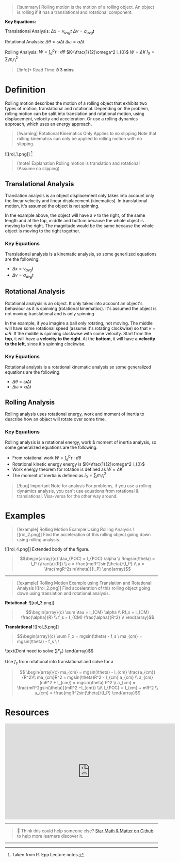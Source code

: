 
> [!summary]
Rolling motion is the motion of a rolling object. An object is rolling if it has a translational and rotational component.
> 
**Key Equations:**
> 
Translational Analysis:
$\Delta x = v_{avg} t$
$\Delta v = a_{avg} t$ 
> 
Rotational Analysis:
$\Delta \theta = \omega \Delta t$
$\Delta \omega = \alpha \Delta t$
> 
Rolling Analysis:
$W= \int_{a}^b \tau \cdot d\theta$
$K=\frac{1}{2}\omega^2 I_{0}$
$W=\Delta K$
$I_{0}= \sum_{i} m_{i}{r_{i}^2}$

>[!info]+ Read Time
**⏱ 3 mins**
# Definition
Rolling motion describes the motion of a rolling object that exhibits two types of motion, translational and rotational. Depending on the problem, rolling motion can be split into translation and rotational motion, using displacement, velocity and acceleration. Or use a rolling dynamics approach, which uses an energy approach.

>[!warning] Rotational Kinematics Only Applies to no slipping
Note that rolling kinematics can only be applied to rolling motion with no slipping. 

![[rol_1.png]]
[^1]
>[!note] Explanation
Rolling motion is translation and rotational (Assume no slipping)

## Translational Analysis 
Translation analysis is an object displacement only takes into account only the linear velocity and linear displacement (kinematics). In translational motion, it's assumed the object is not spinning.

In the example above, the object will have a $v$ to the right, of the same length and at the top, middle and bottom because the whole object is moving to the right. The magnitude would be the same because the whole object is moving to the right together.

### Key Equations
Translational analysis is a kinematic analysis, so some generlized equations are the following:

-  $\Delta x = v_{avg} t$
-  $\Delta v = a_{avg} t$ 

## Rotational Analysis
Rotational analysis is an object. It only takes into account an object's behaviour as it is spinning (rotational kinematics). It's assumed the object is not moving translational and is only spinning.

In the example, if you imagine a ball only rotating, not moving. The middle will have some rotational speed (assume it's rotating clockwise) so that $v = \omega R$. If the middle is spinning clockwise with some velocity. Start from the **top**, it will have a **velocity to the right**. At the **bottom**, it will have a **velocity to the left**, since it's spinning clockwise.

### Key Equations
Rotational analysis is a rotational kinematic analysis so some generalized equations are the following:

-  $\Delta \theta = \omega \Delta t$
-  $\Delta \omega = \alpha \Delta t$

## Rolling Analysis 
Rolling analysis uses rotational energy, work and moment of inertia to describe how an object will rotate over some time.

### Key Equations
Rolling analysis is a rotational energy, work & moment of inertia analysis, so some generalized equations are the following:
-  From rotational work $W= \int_{a}^b \tau \cdot d\theta$
- Rotational kinetic energy energy is  $K=\frac{1}{2}\omega^2 I_{0}$
- Work energy theorem for rotation is defined as $W=\Delta K$
- The moment of inertia is defined as  $I_{0}= \sum_{i} m_{i}{r_{i}^2}$

>[!bug] Important Note for analysis
For problems, if you use a rolling dynamics analysis, you can't use equations from rotational & translational. Visa-versa for the other way around.

# Examples

>[!example] Rolling Motion Example Using Rolling Analysis 
![[rol_2.png]]
Find the acceleration of this rolling object going down using rolling analysis.
>
![[rol_4.png]]
Extended body of the figure. 
>
>$$\begin{array}{c}
\tau_{POC} = I_{POC} \alpha \\ 
Rmgsin(\theta) = I_P (\frac{a}{R}) \\ 
a = \frac{mgR^2sin(\theta)}{I_P} \\ 
a = \frac{mgR^2sin(\theta)}{I_P}
\end{array}$$

---

>[!example] Rolling Motion Example using Translation and Rotational Analysis 
![[rol_2.png]]
Find acceleration of this rolling object going down using translation and rotational analysis.
>
**Rotational:**
![[rol_3.png]]
>
>$$\begin{array}{c}
\sum \tau = I_{CM} \alpha \\ 
Rf_s = I_{CM} \frac{\alpha}{R} \\ 
f_s = I_{CM} \frac{\alpha}{R^2} \\ 
\end{array}$$
>
**Translational**
![[rol_5.png]]
>$$\begin{array}{c}
\sum F_x = mgsin(\theta) - f_s \\ 
ma_{cm} = mgsin(\theta) - f_s \\ \\
>
\text{Dont need to solve $\sum F_y$} 
\end{array}$$
>
Use $f_s$ from rotational into translational and solve for a
>
>$$
\begin{array}{c}
ma_{cm} = mgsin(\theta) - I_{cm} \frac{a_{cm}}{R^2}\\
ma_{cm}R^2 = mgsin(\theta)R^2 - I_{cm} a_{cm} \\ 
a_{cm} (mR^2 + I_{cm}) = mgsin(\theta) R^2 \\ 
a_{cm} = \frac{mR^2gsin(\theta)}{mR^2 +I_{cm}} \\\\
I_{POC} = I_{cm} + mR^2 \\ 
a_{cm} = \frac{mgR^2sin(\theta)}{I_P} 
\end{array}$$


# Resources
<iframe width="560" height="315" src="https://www.youtube.com/embed/XPUuF_dECVI?si=n8Asa26CwjHCOYJZ" title="YouTube video player" frameborder="0" allow="accelerometer; autoplay; clipboard-write; encrypted-media; gyroscope; picture-in-picture; web-share" referrerpolicy="strict-origin-when-cross-origin" allowfullscreen></iframe>


---

> 🧪 Think this could help someone else? [Star Math & Matter on Github](https://github.com/rajeevphysics/Obsidian-MathMatter) to help more learners discover it.

---

[^1]: Taken from R. Epp Lecture notes.
